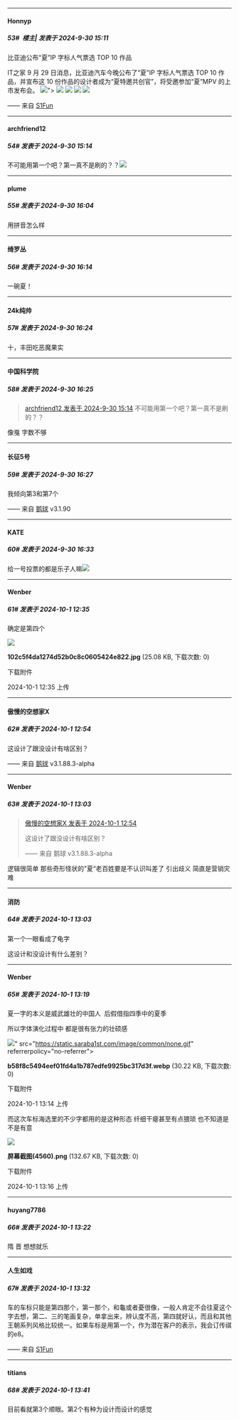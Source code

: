 ﻿
*****

####  Honnyp  
##### 53#         楼主| 发表于 2024-9-30 15:11

比亚迪公布“夏”IP 字标人气票选 TOP 10 作品

IT之家 9 月 29 日消息，比亚迪汽车今晚公布了“夏”IP 字标人气票选 TOP 10 作品，并宣布这 10 份作品的设计者成为“夏特邀共创官”，将受邀参加“夏”MPV 的上市发布会。
<img src="https://s2.loli.net/2024/09/30/JcbLwFymEDNRYGa.jpg" referrerpolicy="no-referrer">">
<img src="https://s2.loli.net/2024/09/30/J8flU9iYrbpdHS1.jpg" referrerpolicy="no-referrer">
<img src="https://s2.loli.net/2024/09/30/EvRfb7UL6xu4hm3.jpg" referrerpolicy="no-referrer">
<img src="https://s2.loli.net/2024/09/30/QpWUvy4crgnb6iJ.jpg" referrerpolicy="no-referrer">
<img src="https://s2.loli.net/2024/09/30/eWopA2ylxuTCcLD.jpg" referrerpolicy="no-referrer">

—— 来自 [S1Fun](https://s1fun.koalcat.com)


*****

####  archfriend12  
##### 54#       发表于 2024-9-30 15:14

不可能用第一个吧？第一真不是刷的？？<img src="https://static.saraba1st.com/image/smiley/face2017/004.gif" referrerpolicy="no-referrer">


*****

####  plume  
##### 55#       发表于 2024-9-30 16:04

用拼音怎么样


*****

####  绮罗丛  
##### 56#       发表于 2024-9-30 16:14

一碗夏！


*****

####  24k纯帅  
##### 57#       发表于 2024-9-30 16:24

十，丰田吃恶魔果实

*****

####  中国科学院  
##### 58#       发表于 2024-9-30 16:25

<blockquote><a href="httphttps://bbs.saraba1st.com/2b/forum.php?mod=redirect&amp;goto=findpost&amp;pid=66348431&amp;ptid=2199483" target="_blank">archfriend12 发表于 2024-9-30 15:14</a>
不可能用第一个吧？第一真不是刷的？？</blockquote>
像戛
字数不够

*****

####  长征5号  
##### 59#       发表于 2024-9-30 16:27

我倾向第3和第7个

—— 来自 [鹅球](https://www.pgyer.com/GcUxKd4w) v3.1.90


*****

####  KATE  
##### 60#       发表于 2024-9-30 16:33

给一号投票的都是乐子人嘛<img src="https://static.saraba1st.com/image/smiley/face2017/067.png" referrerpolicy="no-referrer">


*****

####  Wenber  
##### 61#       发表于 2024-10-1 12:35

确定是第四个

<img src="https://img.saraba1st.com/forum/202410/01/123502uc3vc0w68vw6wgrl.jpg" referrerpolicy="no-referrer">

<strong>102c5f4da1274d52b0c8c0605424e822.jpg</strong> (25.08 KB, 下载次数: 0)

下载附件

2024-10-1 12:35 上传


*****

####  傲慢的空想家X  
##### 62#       发表于 2024-10-1 12:54

这设计了跟没设计有啥区别？

—— 来自 [鹅球](https://www.pgyer.com/xfPejhuq) v3.1.88.3-alpha


*****

####  Wenber  
##### 63#       发表于 2024-10-1 13:03

<blockquote><a href="httphttps://bbs.saraba1st.com/2b/forum.php?mod=redirect&amp;goto=findpost&amp;pid=66354315&amp;ptid=2199483" target="_blank">傲慢的空想家X 发表于 2024-10-1 12:54</a>

这设计了跟没设计有啥区别？

—— 来自 鹅球 v3.1.88.3-alpha</blockquote>
逻辑很简单 那些奇形怪状的"夏“老百姓要是不认识叫差了 引出歧义 简直是营销灾难

*****

####  消防  
##### 64#       发表于 2024-10-1 13:03

第一个一眼看成了龟字

这设计和没设计有什么差别？


*****

####  Wenber  
##### 65#       发表于 2024-10-1 13:19

夏一字的本义是威武雄壮的中国人  后假借指四季中的夏季

所以字体演化过程中 都是很有张力的壮硕感

<img src="https://img.saraba1st.com/forum/202410/01/131441weheii3neqhsp9qe.webp" referrerpolicy="no-referrer">" src="https://static.saraba1st.com/image/common/none.gif" referrerpolicy="no-referrer">

<strong>b58f8c5494eef01fd4a1b787edfe9925bc317d3f.webp</strong> (30.22 KB, 下载次数: 0)

下载附件

2024-10-1 13:14 上传

而这次车标海选里的不少字都用的是这种形态 纤细干瘪甚至有点猥琐 也不知道是不是有意 

<img src="https://img.saraba1st.com/forum/202410/01/131629ydyx63s3l6w36zpg.png" referrerpolicy="no-referrer">

<strong>屏幕截图(4560).png</strong> (132.67 KB, 下载次数: 0)

下载附件

2024-10-1 13:16 上传

*****

####  huyang7786  
##### 66#       发表于 2024-10-1 13:22

 隋 晋 想想就乐


*****

####  人生如戏  
##### 67#       发表于 2024-10-1 13:32

车的车标只能是第四那个，第一那个，和龜或者憂很像，一般人肯定不会往夏这个字去想，第二、三的笔画复杂，单拿出来，辨认度不高，第四就好认，而且和其他王朝系列风格比较统一。如果车标是用第一个，作为潜在客户的表示，我会订传祺的e8。

—— 来自 [S1Fun](https://s1fun.koalcat.com)


*****

####  titians  
##### 68#       发表于 2024-10-1 13:41

目前看就第3个顺眼。第2个有种为设计而设计的感觉

